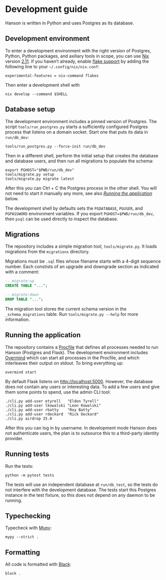 # Development guide

Hanson is written in Python and uses Postgres as its database.

## Development environment

To enter a development environment with the right version of Postgres, Python,
Python packages, and axiliary tools in scope, you can use [Nix][nix] version
[2.11][nix-2.11]. If you haven’t already, enable [flake support][flake] by
adding the following line to your `~/.config/nix/nix.conf`:

    experimental-features = nix-command flakes

Then enter a development shell with

    nix develop --command $SHELL

[nix]:      https://nixos.org/download.html
[nix-2.11]: https://releases.nixos.org/?prefix=nix/nix-2.11.0/
[flake]:    https://nixos.wiki/wiki/Flakes

## Database setup

The development environment includes a pinned version of Postgres. The script
`tools/run_postgres.py` starts a sufficiently configured Postgres process that
listens on a domain socket. Start one that puts its data in `run/db_dev`:

    tools/run_postgres.py --force-init run/db_dev

Then in a different shell, perform the initial setup that creates the database
and database users, and then run all migrations to populate the schema:

    export PGHOST="$PWD/run/db_dev"
    tools/migrate.py setup
    tools/migrate.py migrate latest

After this you can Ctrl + C the Postgres process in the other shell. You will
not need to start it manually any more, see also [_Running the
application_](#running-the-application) below.

The development shell by defaults sets the `PGDATABASE`, `PGUSER`, and
`PGPASSWORD` environment variables. If you export `PGHOST=$PWD/run/db_dev`,
then `psql` can be used directly to inspect the database.

## Migrations

The repository includes a simple migration tool, `tools/migrate.py`. It loads
migrations from the `migrations` directory.

Migrations must be `.sql` files whose filename starts with a 4-digit sequence
number. Each constists of an upgrade and downgrade section as indicated with a
comment:

```sql
-- migrate:up
CREATE TABLE "...";

-- migrate:down
DROP TABLE "...";
```

The migration tool stores the current schema version in the `_schema_migrations`
table. Run `tools/migrate.py --help` for more information.

## Running the application

The repository contains a [Procfile][procfile] that defines all processes needed
to run Hanson (Postgres and Flask). The development environment includes
[Overmind][overmind] which can start all processes in the Procfile, and which
interleaves their output on stdout. To bring everything up:

    overmind start

By default Flask listens on <http://localhost:5000>. However, the database does
not contain any users or interesting data. To add a few users and give them some
points to spend, use the admin <abbr>CLI</abbr> tool:

    ./cli.py add-user etyrell   "Eldon Tyrell"
    ./cli.py add-user lkowalski "Leon Kowalski"
    ./cli.py add-user rbatty    "Roy Batty"
    ./cli.py add-user rdeckard  "Rick Deckard"
    ./cli.py airdrop 25.0

After this you can log in by username. In development mode Hanson does not
authenticate users, the plan is to outsource this to a third-party identity
provider.

[procfile]: https://ddollar.github.io/foreman/#PROCFILE
[overmind]: https://github.com/DarthSim/overmind

## Running tests

Run the tests:

    python -m pytest tests

The tests will use an independent database at `run/db_test`, so the tests do not
interfere with the development database. The tests start this Postgres instance
in the test fixture, so this does not depend on any daemon to be running.

## Typechecking

Typecheck with [Mypy][mypy]:

    mypy --strict .

[mypy]: https://mypy-lang.org/

## Formatting

All code is formatted with [Black][black]:

    black .

[black]: https://github.com/psf/black

